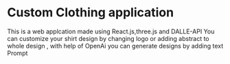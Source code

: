 # Custom Clothing application

This is a web applcation made using React.js,three.js and DALLE-API 
You can customize your shirt design by changing logo or adding abstract to whole design , with help of OpenAi you can generate
designs by adding text Prompt
